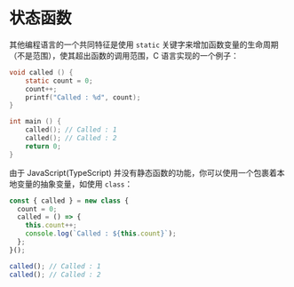 # 状态函数

其他编程语言的一个共同特征是使用 `static` 关键字来增加函数变量的生命周期（不是范围），使其超出函数的调用范围，C 语言实现的一个例子：

```c
void called () {
    static count = 0;
    count++;
    printf("Called : %d", count);
}

int main () {
    called(); // Called : 1
    called(); // Called : 2
    return 0;
}
```

由于 JavaScript(TypeScript) 并没有静态函数的功能，你可以使用一个包裹着本地变量的抽象变量，如使用 `class`：

```ts
const { called } = new class {
  count = 0;
  called = () => {
    this.count++;
    console.log(`Called : ${this.count}`);
  };
}();

called(); // Called : 1
called(); // Called : 2
```
